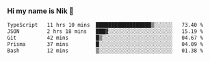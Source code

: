 ### Hi my name is Nik 👋

<!--
**NikDoe/NikDoe** is a ✨ _special_ ✨ repository because its `README.md` (this file) appears on your GitHub profile.

Here are some ideas to get you started:

- 🔭 I’m currently working on ...
- 🌱 I’m currently learning ...
- 👯 I’m looking to collaborate on ...
- 🤔 I’m looking for help with ...
- 💬 Ask me about ...
- 📫 How to reach me: ...
- 😄 Pronouns: ...
- ⚡ Fun fact: ...
-->

<!--START_SECTION:waka-->

```txt
TypeScript   11 hrs 10 mins  ██████████████████▒░░░░░░   73.40 %
JSON         2 hrs 18 mins   ███▓░░░░░░░░░░░░░░░░░░░░░   15.19 %
Git          42 mins         █▒░░░░░░░░░░░░░░░░░░░░░░░   04.67 %
Prisma       37 mins         █░░░░░░░░░░░░░░░░░░░░░░░░   04.09 %
Bash         12 mins         ▒░░░░░░░░░░░░░░░░░░░░░░░░   01.38 %
```

<!--END_SECTION:waka-->
